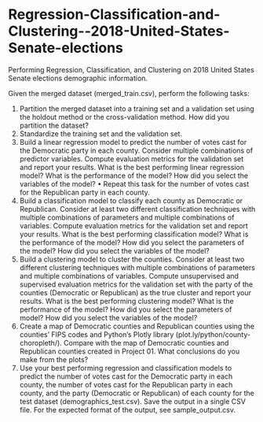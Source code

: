 # Regression-Classification-and-Clustering--2018-United-States-Senate-elections
Performing Regression, Classification, and Clustering on 2018 United States Senate elections demographic information.

Given the merged dataset (merged_train.csv), perform the following tasks:
1. Partition the merged dataset into a training set and a validation set using the
holdout method or the cross-validation method. How did you partition the dataset?
2. Standardize the training set and the validation set.
3. Build a linear regression model to predict the number of votes cast for the
Democratic party in each county. Consider multiple combinations of predictor variables.
Compute evaluation metrics for the validation set and report your results. What is the
best performing linear regression model? What is the performance of the model? How
did you select the variables of the model?
• Repeat this task for the number of votes cast for the Republican party in each
county.
4. Build a classification model to classify each county as Democratic or
Republican. Consider at least two different classification techniques with multiple
combinations of parameters and multiple combinations of variables. Compute
evaluation metrics for the validation set and report your results. What is the best 
performing classification model? What is the performance of the model? How did you
select the parameters of the model? How did you select the variables of the model?
5. Build a clustering model to cluster the counties. Consider at least two different
clustering techniques with multiple combinations of parameters and multiple
combinations of variables. Compute unsupervised and supervised evaluation metrics
for the validation set with the party of the counties (Democratic or Republican) as the
true cluster and report your results. What is the best performing clustering model? What
is the performance of the model? How did you select the parameters of model? How did
you select the variables of the model?
6. Create a map of Democratic counties and Republican counties using the
counties’ FIPS codes and Python’s Plotly library (plot.ly/python/county-choropleth/).
Compare with the map of Democratic counties and Republican counties created in
Project 01. What conclusions do you make from the plots?
7. Use your best performing regression and classification models to predict the
number of votes cast for the Democratic party in each county, the number of votes cast
for the Republican party in each county, and the party (Democratic or Republican) of
each county for the test dataset (demographics_test.csv). Save the output in a single
CSV file. For the expected format of the output, see sample_output.csv.

